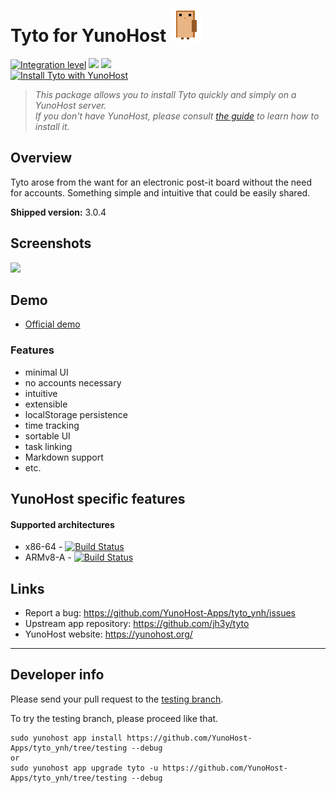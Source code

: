 # Tyto for YunoHost ![alt tag](https://github.com/YunoHost-Apps/tyto_ynh/blob/master/68747470733a2f2f7261772e6769746875622e636f6d2f6a6833792f7479746f2f6d61737465722f7372632f696d672f7479746f2e706e67.png)

[![Integration level](https://dash.yunohost.org/integration/tyto.svg)](https://dash.yunohost.org/appci/app/tyto) ![](https://ci-apps.yunohost.org/ci/badges/tyto.status.svg) ![](https://ci-apps.yunohost.org/ci/badges/tyto.maintain.svg)  
[![Install Tyto with YunoHost](https://install-app.yunohost.org/install-with-yunohost.png)](https://install-app.yunohost.org/?app=tyto)

> *This package allows you to install Tyto quickly and simply on a YunoHost server.  
If you don't have YunoHost, please consult [the guide](https://yunohost.org/#/install) to learn how to install it.*

## Overview
Tyto arose from the want for an electronic post-it board without the need for accounts. Something simple and intuitive that could be easily shared.

**Shipped version:** 3.0.4

## Screenshots

![](https://github.com/YunoHost-Apps/tyto_ynh/blob/master/68747470733a2f2f7261772e6769746875622e636f6d2f6a6833792f706963732f6d61737465722f7479746f2f6164645f7461736b2e676966.gif.)

## Demo

* [Official demo](https://jh3y.github.io/tyto)


### Features
* minimal UI
* no accounts necessary
* intuitive
* extensible
* localStorage persistence
* time tracking
* sortable UI
* task linking
* Markdown support
* etc.

## YunoHost specific features

#### Supported architectures

* x86-64 - [![Build Status](https://ci-apps.yunohost.org/ci/logs/tyto%20%28Apps%29.svg)](https://ci-apps.yunohost.org/ci/apps/tyto/)
* ARMv8-A - [![Build Status](https://ci-apps-arm.yunohost.org/ci/logs/tyto%20%28Apps%29.svg)](https://ci-apps-arm.yunohost.org/ci/apps/tyto/)

## Links

 * Report a bug: https://github.com/YunoHost-Apps/tyto_ynh/issues
 * Upstream app repository: https://github.com/jh3y/tyto
 * YunoHost website: https://yunohost.org/

---

Developer info
----------------

Please send your pull request to the [testing branch](https://github.com/YunoHost-Apps/tyto_ynh/tree/testing).

To try the testing branch, please proceed like that.
```
sudo yunohost app install https://github.com/YunoHost-Apps/tyto_ynh/tree/testing --debug
or
sudo yunohost app upgrade tyto -u https://github.com/YunoHost-Apps/tyto_ynh/tree/testing --debug
```
